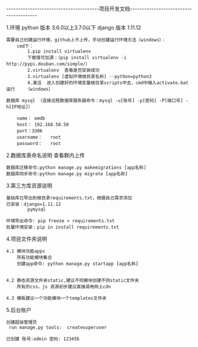 ---------------------------------------项目开发文档---------------------------------------

1.环境
    python 版本 3.6.0以上3.7.0以下
    django 版本 1.11.12

    需要自己创建运行环境，github上不上传，手动创建运行环境方法（windows）：
        cmd下：
            1.pip install virtualenv
            下载慢可加源：（pip install virtualenv -i http://pypi.douban.com/simple/）
            2.virtualenv  查看是否安装成功
            3.virtualenv [虚拟环境根目录名称] --python=python3
            4.激活  进入创建好的环境变量根目录scripts中去，cmd中输入activate.bat运行    （windows）

    数据库 mysql （连接远程数据库服务器命令：mysql -u[账号] -p[密码] -P[端口号] -h[IP地址]）

        name： omdb
        host： 192.168.50.50
        port：3306
        username：   root
        password：   root


2.数据库表命名说明
    查看群内上传

    数据库迁移命令:python manage.py makemigrations [app名称]
    数据库同步命令:python manage.py migrate [app名称]



3.第三方库资源说明

    基础库已导出到根目录requirements.txt，根据自己需求添加
    已安装：django=1.11.12
            pymysql

    环境导出命令: pip freeze > requirements.txt
    批量环境安装：pip in install requirements.txt

4.项目文件夹说明

    4.1 模块功能apps
        所有功能模块集合
        创建app命令: python manage.py startapp [app名称]


    4.2 静态资源文件夹static,建议不同模块创建不同static文件夹
        所有的css，js 资源初步建议直接调用网上cdn

    4.3 模板建议一个功能模块一个templates文件夹


5.后台账户

    创建超级管理员
     run manage.py tools:  createsuperuser

    已创建 账号:admin 密码: 123456






